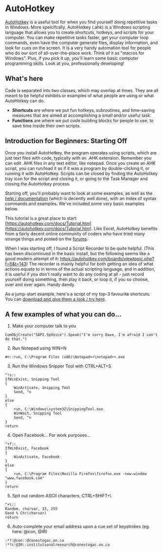 AutoHotkey
=======

[AutoHotkey](https://autohotkey.com/) is a useful tool for when you find yourself doing repetitive tasks in Windows. More speicifcally, AutoHotkey (.ahk) is a Windows scripting language that allows you to create shortcuts, hotkeys, and scripts for your computer. You can make repetitive tasks faster, get your computer loop commands, even have the computer generate files, display information, and look for cues on the screen. It is a very handy automation tool for people who do our sort of all-over-the-place work.  Think of it as "macros for Windows". Plus, if you pick it up, you'll learn some basic computer programming skills. Look at you, professionally developing!

## What's here
Code is separated into two classes, which may overlap at times. They are all meant to be helpful exhibits or examples of what people are using or what AutoHotkey can do.
* **Shortcuts** are where we put fun hotkeys, subroutines, and time-saving measures that are aimed at accomplishing a small and/or useful task.
* **Functions** are where we put code building blocks for people to use, to save time inside their own scripts.

## Introduction for Beginners: Starting Off
Once you install AutoHotkey, the program operates using scripts, which are just text files with code, typically with an .AHK extension. Remember you can edit .AHK files in any text editor, like notepad. Once you create an AHK script, you can run/load it as if it was a program by double-clicking it, or running it with AutoHotkey. Scripts can be closed by finding the AutoHotkey tray icon for the script and closing it, or going to the Task Manager and closing the AutoHotkey process.

Starting off, you'll probably want to look at some examples, as well as the [help / documentation](https://www.autohotkey.com/docs/AutoHotkey.htm) (which is decently well done), with an index of syntax commands and examples. We've included some very basic examples below.

This tutorial is a great place to start: [https://autohotkey.com/docs/Tutorial.htm](https://autohotkey.com/docs/Tutorial.htm). Like Excel, AutoHotkey benefits from a fairly decent online community of coders who have tried many strange things and posted on the [forums](https://autohotkey.com/boards/).

When I was starting off, I found a Script Recorder to be quite helpful. (This has been discontinued in the basic install, but the following seems like a good modern attempt of it: https://autohotkey.com/boards/viewtopic.php?f=6&t=143) The recorder is mainly helpful for both getting an idea of what actions equate to in terms of the actual scripting language, and in addition, it is useful if you don't really want to do any coding at all - just record yourself doing something, then play it back, or loop it, if you so choose, over and over again. Handy dandy. 

As a jump-start example, here's a script of my top-3 favourite shortcuts. You can [download and give them a look / try here](https://www.dropbox.com/s/wdnjjg313pjneff/Handy%20Shortcuts.ahk?raw=1). 

## A few examples of what you can do...

1. Make your computer talk to you
~~~~
ComObjCreate("SAPI.SpVoice").Speak("I'm sorry Dave, I'm afraid I can't do that.")
~~~~

2. Run Notepad using WIN+N
~~~~
#n::run, C:\Program Files (x86)\Notepad++\notepad++.exe
~~~~

3. Run the Windows Snipper Tool with CTRL+ALT+S
~~~~
^!s::
IfWinExist, Snipping Tool
{
	WinActivate, Snipping Tool
	Send, ^n
}
else
{
	run, C:\Windows\system32\SnippingTool.exe
	WinWait, Snipping Tool
	Send, ^n
}
return
~~~~

4. Open Facebook... For work purposes...
~~~~
^+f::
IfWinExist, Facebook
{
	WinActivate, Facebook
}
else
{
	run, C:\Program Files\Mozilla Firefox\firefox.exe -new-window "www.facebook.com"
}
return
~~~~

5. Spit out random ASCII characters, CTRL+SHIFT+\
~~~~
^+\::
Random, charvar, 33, 255
Send % Chr(charvar)
return
~~~~

6. Auto-complete your email address upon a cue set of keystrokes (eg. here: @con, @IR)
~~~~
:*?:@con::@conestogac.on.ca
:*?c:@IR::institutionalresearch@conestogac.on.ca
~~~~
